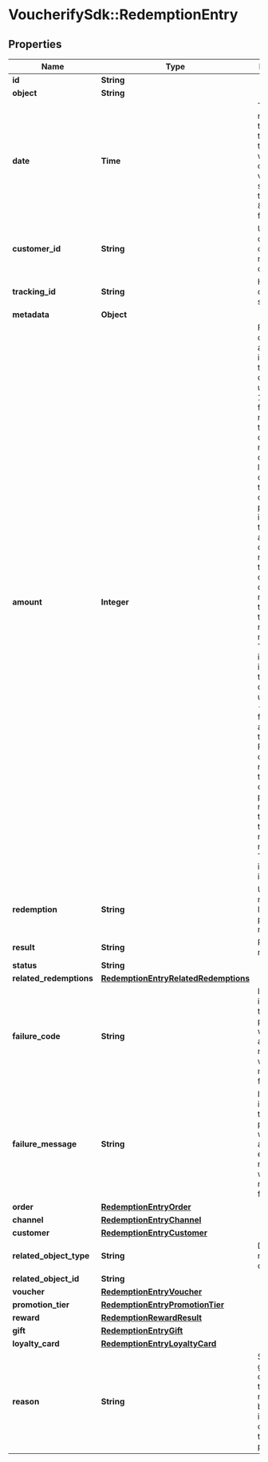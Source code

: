 # VoucherifySdk::RedemptionEntry

## Properties

| Name | Type | Description | Notes |
| ---- | ---- | ----------- | ----- |
| **id** | **String** |  | [optional] |
| **object** | **String** |  | [optional] |
| **date** | **Time** | Timestamp representing the date and time when the object was created. The value is shown in the ISO 8601 format. | [optional] |
| **customer_id** | **String** | Unique customer ID of the redeeming customer. | [optional] |
| **tracking_id** | **String** | Hashed customer source ID. | [optional] |
| **metadata** | **Object** |  | [optional] |
| **amount** | **Integer** | For gift cards, this is a positive integer in the smallest currency unit (e.g. 100 cents for $1.00) representing the number of redeemed credits. For loyalty cards, this is the number of loyalty points used in the transaction. and For gift cards, this represents the number of the credits restored to the card in the rolledback redemption. The number is a negative integer in the smallest currency unit, e.g. -100 cents for $1.00 added back to the card. For loyalty cards, this represents the number of loyalty points restored to the card in the rolledback redemption. The number is a negative integer. | [optional] |
| **redemption** | **String** | Unique redemption ID of the parent redemption. | [optional] |
| **result** | **String** | Redemption result. | [optional] |
| **status** | **String** |  | [optional] |
| **related_redemptions** | [**RedemptionEntryRelatedRedemptions**](RedemptionEntryRelatedRedemptions.md) |  | [optional] |
| **failure_code** | **String** | If the result is &#x60;FAILURE&#x60;, this parameter will provide a generic reason as to why the redemption failed. | [optional] |
| **failure_message** | **String** | If the result is &#x60;FAILURE&#x60;, this parameter will provide a more expanded reason as to why the redemption failed. | [optional] |
| **order** | [**RedemptionEntryOrder**](RedemptionEntryOrder.md) |  | [optional] |
| **channel** | [**RedemptionEntryChannel**](RedemptionEntryChannel.md) |  | [optional] |
| **customer** | [**RedemptionEntryCustomer**](RedemptionEntryCustomer.md) |  | [optional] |
| **related_object_type** | **String** | Defines the related object. | [optional] |
| **related_object_id** | **String** |  | [optional] |
| **voucher** | [**RedemptionEntryVoucher**](RedemptionEntryVoucher.md) |  | [optional] |
| **promotion_tier** | [**RedemptionEntryPromotionTier**](RedemptionEntryPromotionTier.md) |  | [optional] |
| **reward** | [**RedemptionRewardResult**](RedemptionRewardResult.md) |  | [optional] |
| **gift** | [**RedemptionEntryGift**](RedemptionEntryGift.md) |  | [optional] |
| **loyalty_card** | [**RedemptionEntryLoyaltyCard**](RedemptionEntryLoyaltyCard.md) |  | [optional] |
| **reason** | **String** | System generated cause for the redemption being invalid in the context of the provided parameters. | [optional] |

